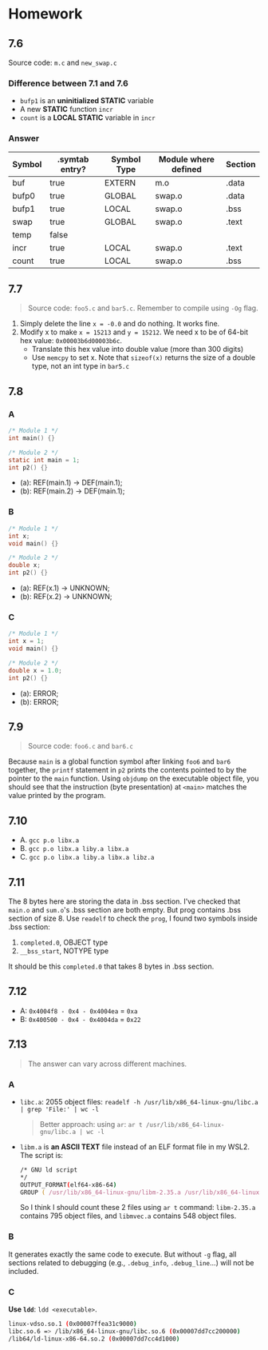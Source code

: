 # Homework

## 7.6

Source code: `m.c` and `new_swap.c`

### Difference between 7.1 and 7.6

- `bufp1` is an **uninitialized STATIC** variable
- A new **STATIC** function `incr`
- `count` is a **LOCAL STATIC** variable in `incr`

### Answer

| Symbol | .symtab entry? | Symbol Type | Module where defined | Section |
| --------------- | --------------- | --------------- | --------------- | --------------- |
| buf | true | EXTERN | m.o | .data |
| bufp0 | true | GLOBAL | swap.o | .data |
| bufp1 | true | LOCAL | swap.o | .bss |
| swap | true | GLOBAL | swap.o | .text |
| temp | false | |  |  |
| incr | true | LOCAL | swap.o | .text |
| count | true | LOCAL | swap.o | .bss |

## 7.7

> Source code: `foo5.c` and `bar5.c`. Remember to compile using `-Og` flag.

1. Simply delete the line `x = -0.0` and do nothing. It works fine.
2. Modify x to make `x = 15213` and `y = 15212`. We need x to be of 64-bit hex value: `0x00003b6d00003b6c`.
   - Translate this hex value into double value (more than 300 digits)
   - Use `memcpy` to set x. Note that `sizeof(x)` returns the size of a double type, not an int type in `bar5.c`

## 7.8

### A

```C
/* Module 1 */
int main() {}

/* Module 2 */
static int main = 1;
int p2() {}
```

- (a): REF(main.1) -> DEF(main.1);
- (b): REF(main.2) -> DEF(main.1);

### B

```C
/* Module 1 */
int x;
void main() {}

/* Module 2 */
double x;
int p2() {}
```

- (a): REF(x.1) -> UNKNOWN;
- (b): REF(x.2) -> UNKNOWN;

### C

```C
/* Module 1 */
int x = 1;
void main() {}

/* Module 2 */
double x = 1.0;
int p2() {}
```

- (a): ERROR;
- (b): ERROR;

## 7.9

> Source code: `foo6.c` and `bar6.c`

Because `main` is a global function symbol after linking `foo6` and `bar6` together, the `printf` statement in `p2` prints the contents pointed to by the pointer to the `main` function. Using `objdump` on the executable object file, you should see that the instruction (byte presentation) at `<main>` matches the value printed by the program.

## 7.10

- A. `gcc p.o libx.a`
- B. `gcc p.o libx.a liby.a libx.a`
- C. `gcc p.o libx.a liby.a libx.a libz.a`

## 7.11

The 8 bytes here are storing the data in .bss section. I've checked that `main.o` and `sum.o`'s .bss section are both empty. But prog contains .bss section of size 8. Use `readelf` to check the `prog`, I found two symbols inside .bss section:

1. `completed.0`, OBJECT type
2. `__bss_start`, NOTYPE type

It should be this `completed.0` that takes 8 bytes in .bss section.

## 7.12

- A: `0x4004f8 - 0x4 - 0x4004ea` = `0xa`
- B: `0x400500 - 0x4 - 0x4004da` = `0x22`

## 7.13

> The answer can vary across different machines.

### A

- `libc.a`: 2055 object files: `readelf -h /usr/lib/x86_64-linux-gnu/libc.a | grep 'File:' | wc -l`
  > Better approach: using `ar`: `ar t /usr/lib/x86_64-linux-gnu/libc.a | wc -l`
- `libm.a` is **an ASCII TEXT** file instead of an ELF format file in my WSL2. The script is:

  ```Zsh
  /* GNU ld script
  */
  OUTPUT_FORMAT(elf64-x86-64)
  GROUP ( /usr/lib/x86_64-linux-gnu/libm-2.35.a /usr/lib/x86_64-linux-gnu/libmvec.a )
  ```

  So I think I should count these 2 files using `ar t` command: `libm-2.35.a` contains 795 object files, and `libmvec.a` contains 548 object files.

### B

It generates exactly the same code to execute. But without `-g` flag, all sections related to debugging (e.g., `.debug_info`, `.debug_line`...) will not be included.

### C

**Use `ldd`**: `ldd <executable>`.

```Bash
linux-vdso.so.1 (0x00007ffea31c9000)
libc.so.6 => /lib/x86_64-linux-gnu/libc.so.6 (0x00007dd7cc200000)
/lib64/ld-linux-x86-64.so.2 (0x00007dd7cc4d1000)
```

